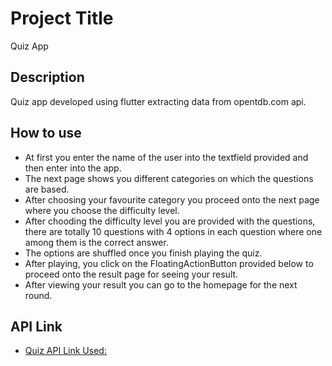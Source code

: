 # Project Title

Quiz App

## Description

Quiz app developed using flutter extracting data from opentdb.com api.


## How to use

* At first you enter the name of the user into the textfield provided and then enter into the app.
* The next page shows you different categories on which the questions are based.
* After choosing your favourite category you proceed onto the next page where you choose the difficulty level.
* After chooding the difficulty level you are provided with the questions, there are totally 10 questions with 4 options in each question where one among them is the correct answer.
* The options are shuffled once you finish playing the quiz.
* After playing, you click on the FloatingActionButton provided below to proceed onto the result page for seeing your result.
* After viewing your result you can go to the homepage for the next round.

## API Link 

- [Quiz API Link Used:](https://opentdb.com/api_config.php)
